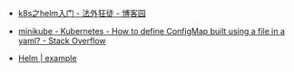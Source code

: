 - [k8s之helm入门 - 法外狂徒 - 博客园](https://www.cnblogs.com/fawaikuangtu123/p/11296574.html)

- [minikube - Kubernetes - How to define ConfigMap built using a file in a yaml? - Stack Overflow](https://stackoverflow.com/questions/53429486/kubernetes-how-to-define-configmap-built-using-a-file-in-a-yaml)

- [Helm | example](https://helm.sh/docs/chart_template_guide/accessing_files/#basic-example)


